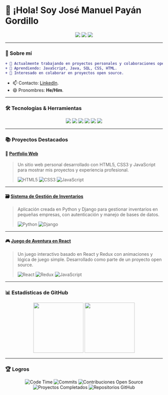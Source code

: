 
# 👋 ¡Hola! Soy José Manuel Payán Gordillo

<p align="center">
  <a href="https://www.linkedin.com/in/josemanuelpayangordillo/"><img src="https://img.shields.io/badge/LinkedIn-José%20Manuel%20Payán%20Gordillo-0077B5?style=for-the-badge&logo=linkedin&logoColor=white" /></a>
  <a href="https://github.com/L3V1XX"><img src="https://img.shields.io/badge/GitHub-L3V1XX-100000?style=for-the-badge&logo=github&logoColor=white" /></a>
  <a href="https://twitter.com/LeviDarkGame"><img src="https://img.shields.io/badge/Twitter-LeviDarkGame-1DA1F2?style=for-the-badge&logo=twitter&logoColor=white" /></a>
</p>

---

### 🚀 Sobre mí
```diff
+ 🔭 Actualmente trabajando en proyectos personales y colaboraciones open source.
+ 🌱 Aprendiendo: JavaScript, Java, SQL, CSS, HTML.
+ 👯 Interesado en colaborar en proyectos open source.
```
  
- 📫 Contacto: [LinkedIn](https://www.linkedin.com/in/josemanuelpayangordillo/).
- 😄 Pronombres: **He/Him**.

---

### 🛠️ Tecnologías & Herramientas

<p align="center">
  <img src="https://img.shields.io/badge/JavaScript-F7DF1E?style=for-the-badge&logo=javascript&logoColor=black" />
  <img src="https://img.shields.io/badge/Python-3776AB?style=for-the-badge&logo=python&logoColor=white" />
  <img src="https://img.shields.io/badge/HTML5-E34F26?style=for-the-badge&logo=html5&logoColor=white" />
  <img src="https://img.shields.io/badge/CSS3-1572B6?style=for-the-badge&logo=css3&logoColor=white" />
  <img src="https://img.shields.io/badge/Git-F05032?style=for-the-badge&logo=git&logoColor=white" />
  <img src="https://img.shields.io/badge/Linux-FCC624?style=for-the-badge&logo=linux&logoColor=black" />
</p>

---

### 📚 Proyectos Destacados

#### 🚀 [Portfolio Web](https://tu-enlace-portfolio.com)
> Un sitio web personal desarrollado con HTML5, CSS3 y JavaScript para mostrar mis proyectos y experiencia profesional.
>
> ![HTML5](https://img.shields.io/badge/HTML5-E34F26?style=for-the-badge&logo=html5&logoColor=white)
> ![CSS3](https://img.shields.io/badge/CSS3-1572B6?style=for-the-badge&logo=css3&logoColor=white)
> ![JavaScript](https://img.shields.io/badge/JavaScript-F7DF1E?style=for-the-badge&logo=javascript&logoColor=black)

---

#### 🗃️ [Sistema de Gestión de Inventarios](https://github.com/tu-enlace-repositorio)
> Aplicación creada en Python y Django para gestionar inventarios en pequeñas empresas, con autenticación y manejo de bases de datos.
>
> ![Python](https://img.shields.io/badge/Python-3776AB?style=for-the-badge&logo=python&logoColor=white)
> ![Django](https://img.shields.io/badge/Django-092E20?style=for-the-badge&logo=django&logoColor=white)

---

#### 🎮 [Juego de Aventura en React](https://github.com/tu-enlace-juego)
> Un juego interactivo basado en React y Redux con animaciones y lógica de juego simple. Desarrollado como parte de un proyecto open source.
>
> ![React](https://img.shields.io/badge/React-61DAFB?style=for-the-badge&logo=react&logoColor=black)
> ![Redux](https://img.shields.io/badge/Redux-764ABC?style=for-the-badge&logo=redux&logoColor=white)
> ![JavaScript](https://img.shields.io/badge/JavaScript-F7DF1E?style=for-the-badge&logo=javascript&logoColor=black)

---

### 📊 Estadísticas de GitHub

<div align="center">
  <img height="160em" src="https://github-readme-stats.vercel.app/api?username=L3V1XX&show_icons=true&hide=issues&hide_border=true&theme=tokyonight&bg_color=00000000" />
  <img height="160em" src="https://github-readme-stats.vercel.app/api/top-langs/?username=L3V1XX&layout=compact&hide_border=true&theme=tokyonight&bg_color=00000000" />
</div>

---

### 🏆 Logros

<p align="center">
  <img src="http://img.shields.io/badge/Code%20Time-17%20hrs%2026%20mins-blue?style=for-the-badge" alt="Code Time"/>
  <img src="https://img.shields.io/badge/Commits-150%2B-orange?style=for-the-badge" alt="Commits"/>
  <img src="https://img.shields.io/badge/Contribuciones%20Open%20Source-5+-brightgreen?style=for-the-badge" alt="Contribuciones Open Source"/>
  <img src="https://img.shields.io/badge/Proyectos%20Completados-3-blueviolet?style=for-the-badge" alt="Proyectos Completados"/>
  <img src="https://img.shields.io/badge/Repos%20en%20GitHub-10+-blue?style=for-the-badge" alt="Repositorios GitHub"/>
</p>
